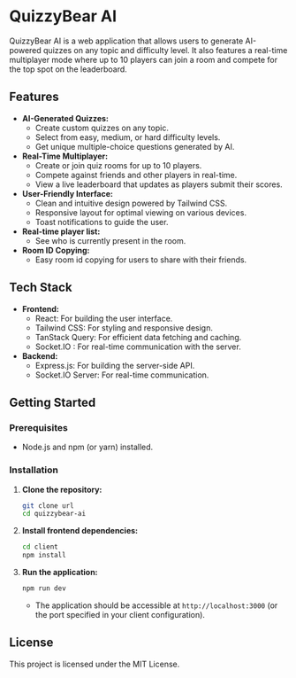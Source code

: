 # QuizzyBear AI

QuizzyBear AI is a web application that allows users to generate AI-powered quizzes on any topic and difficulty level. It also features a real-time multiplayer mode where up to 10 players can join a room and compete for the top spot on the leaderboard.


## Features

* **AI-Generated Quizzes:**
    * Create custom quizzes on any topic.
    * Select from easy, medium, or hard difficulty levels.
    * Get unique multiple-choice questions generated by AI.
* **Real-Time Multiplayer:**
    * Create or join quiz rooms for up to 10 players.
    * Compete against friends and other players in real-time.
    * View a live leaderboard that updates as players submit their scores.
* **User-Friendly Interface:**
    * Clean and intuitive design powered by Tailwind CSS.
    * Responsive layout for optimal viewing on various devices.
    * Toast notifications to guide the user.
* **Real-time player list:**
    * See who is currently present in the room.
* **Room ID Copying:**
    * Easy room id copying for users to share with their friends.

## Tech Stack

* **Frontend:**
    * React: For building the user interface.
    * Tailwind CSS: For styling and responsive design.
    * TanStack Query: For efficient data fetching and caching.
    * Socket.IO : For real-time communication with the server.
* **Backend:**
    * Express.js: For building the server-side API.
    * Socket.IO Server: For real-time communication.

## Getting Started

### Prerequisites

* Node.js and npm (or yarn) installed.

### Installation

1.  **Clone the repository:**

    ```bash
    git clone url
    cd quizzybear-ai
    ```

2.  **Install frontend dependencies:**

    ```bash
    cd client
    npm install
    ```


5.  **Run the application:**
    ```bash
    npm run dev
    ```

    * The application should be accessible at `http://localhost:3000` (or the port specified in your client configuration).

## License

This project is licensed under the MIT License.